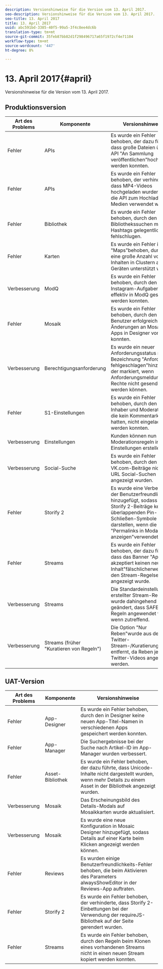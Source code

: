```yaml
---
description: Versionshinweise für die Version vom 13. April 2017.
seo-description: Versionshinweise für die Version vom 13. April 2017.
seo-title: 13. April 2017
title: 13. April 2017
uuid: abc591bd-3385-40f5-99a5-3f4c8ee4dc6b
translation-type: tm+mt
source-git-commit: 35feb87bb82d1f298496717a65f1972cf4e71104
workflow-type: tm+mt
source-wordcount: '447'
ht-degree: 8%

---
```



# 13. April 2017{#april}

Versionshinweise für die Version vom 13. April 2017.

## Produktionsversion

| **Art des Problems** | **Komponente** | **Versionshinweise** |
|---|---|---|
| Fehler | APIs | Es wurde ein Fehler behoben, der dazu führte, dass große Dateien über die API &quot;An Sammlung veröffentlichen&quot;hochgeladen werden konnten. |
| Fehler | APIs | Es wurde ein Fehler behoben, der verhinderte, dass MP4-Videos hochgeladen wurden, wenn die API zum Hochladen von Medien verwendet wurde. |
| Fehler | Bibliothek | Es wurde ein Fehler behoben, durch den Bibliothekssuchen mit Hashtags gelegentlich fehlschlugen. |
| Fehler | Karten | Es wurde ein Fehler in &quot;Maps&quot;behoben, durch den eine große Anzahl von Inhalten in Clustern auf iOS-Geräten unterstützt wurde. |
| Verbesserung | ModQ | Es wurde ein Fehler behoben, durch den neue Instagram-Aufgaben effektiv in ModQ gestreamt werden konnten. |
| Fehler | Mosaik | Es wurde ein Fehler behoben, durch den Benutzer erfolgreich Änderungen an Mosaic-Apps in Designer vornehmen konnten. |
| Verbesserung | Berechtigungsanforderung | Es wurde ein neuer Anforderungsstatus mit der Bezeichnung &quot;Anforderung fehlgeschlagen&quot;hinzugefügt, der markiert, wenn Anforderungsmeldungen für Rechte nicht gesendet werden können. |
| Fehler | S1-Einstellungen | Es wurde ein Fehler behoben, durch den neue Inhaber und Moderatoren, die kein Kommentarkonto hatten, nicht eingeladen werden konnten. |
| Verbesserung | Einstellungen | Kunden können nun Spam-Moderationsregeln in den Einstellungen erstellen. |
| Verbesserung | Social-Suche | Es wurde ein Fehler behoben, durch den VK.com-Beiträge nicht über URL Social-Suchen angezeigt wurden. |
| Fehler | Storify 2 | Es wurde eine Verbesserung der Benutzerfreundlichkeit hinzugefügt, sodass fixierte Storify 2-Beiträge keine überlappenden Pin- und Schließen-Symbole darstellen, wenn die Option &quot;Permalinks in Modal anzeigen&quot;verwendet wird. |
| Fehler | Streams | Es wurde ein Fehler behoben, der dazu führte, dass das Banner &quot;App akzeptiert keinen neuen Inhalt&quot;fälschlicherweise auf den Stream-Regelseiten angezeigt wurde. |
| Verbesserung | Streams | Die Standardeinstellung neu erstellter Stream-Regeln wurde dahingehend geändert, dass SAFE-Regeln angewendet werden, wenn zutreffend. |
| Verbesserung | Streams (früher &quot;Kuratieren von Regeln&quot;) | Die Option &quot;Nur Reben&quot;wurde aus den Twitter-Stream-/Kuratierungsregeln entfernt, da Reben jetzt als Twitter-Videos angezeigt werden. |

## UAT-Version

| **Art des Problems** | **Komponente** | **Versionshinweise** |
|---|---|---|
| Fehler | App-Designer | Es wurde ein Fehler behoben, durch den in Designer keine neuen App-Titel-Namen in verschiedenen Apps gespeichert werden konnten. |
| Fehler | App-Manager | Die Suchergebnisse bei der Suche nach Artikel-ID im App-Manager wurden verbessert. |
| Fehler | Asset-Bibliothek | Es wurde ein Fehler behoben, der dazu führte, dass Unicode-Inhalte nicht dargestellt wurden, wenn mehr Details zu einem Asset in der Bibliothek angezeigt wurden. |
| Verbesserung | Mosaik | Das Erscheinungsbild des Details-Modals auf Mosaikkarten wurde aktualisiert. |
| Verbesserung | Mosaik | Es wurde eine neue Konfiguration in Mosaic Designer hinzugefügt, sodass Details auf einer Karte beim Klicken angezeigt werden können. |
| Fehler | Reviews | Es wurden einige Benutzerfreundlichkeits-Fehler behoben, die beim Aktivieren des Parameters alwaysShowEditor in der Reviews-App auftraten. |
| Fehler | Storify 2 | Es wurde ein Fehler behoben, der verhinderte, dass Storify 2-Einbettungen bei der Verwendung der requireJS-Bibliothek auf der Seite gerendert wurden. |
| Fehler | Streams | Es wurde ein Fehler behoben, durch den Regeln beim Klonen eines vorhandenen Streams nicht in einen neuen Stream kopiert werden konnten. |

